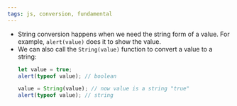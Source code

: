 ```yaml
---
tags: js, conversion, fundamental
---
```


- String conversion happens when we need the string form of a value. For example, `alert(value)` does it to show the value.
- We can also call the `String(value)` function to convert a value to a string:
	```js
	let value = true;
	alert(typeof value); // boolean
	
	value = String(value); // now value is a string "true"
	alert(typeof value); // string
	```